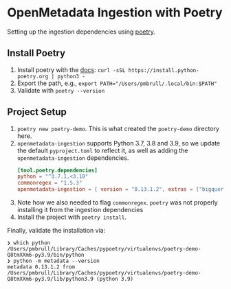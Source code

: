# OpenMetadata Ingestion with Poetry

Setting up the ingestion dependencies using [poetry](https://python-poetry.org/).

## Install Poetry

1. Install poetry with the [docs](https://python-poetry.org/docs/): `curl -sSL https://install.python-poetry.org | python3 -`
2. Export the path, e.g., `export PATH="/Users/pmbrull/.local/bin:$PATH"`
3. Validate with `poetry --version`

## Project Setup

1. `poetry new poetry-demo`. This is what created the `poetry-demo` directory here.
2. `openmetadata-ingestion` supports Python 3.7, 3.8 and 3.9, so we update the default `pyproject.toml` to reflect it,
   as well as adding the `openmetadata-ingestion` dependencies.
    ```toml
    [tool.poetry.dependencies]
    python = "^3.7.1,<3.10"
    commonregex = "1.5.3"
    openmetadata-ingestion = { version = "0.13.1.2", extras = ["bigquery"] }
    ```
3. Note how we also needed to flag `commonregex`. `poetry` was not properly installing it from the ingestion dependencies
4. Install the project with `poetry install`.

Finally, validate the installation via:

```
❯ which python
/Users/pmbrull/Library/Caches/pypoetry/virtualenvs/poetry-demo-Q8tmXXm6-py3.9/bin/python
❯ python -m metadata --version
metadata 0.13.1.2 from /Users/pmbrull/Library/Caches/pypoetry/virtualenvs/poetry-demo-Q8tmXXm6-py3.9/lib/python3.9 (python 3.9)
```
